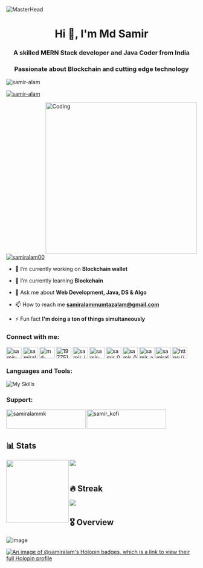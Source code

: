 ![MasterHead](https://camo.githubusercontent.com/48ec00ed4c84e771db4a1db90b56352923a8d644452a32b434d68e97006c9337/68747470733a2f2f63686b736b696c6c732e636f6d2f77702d636f6e74656e742f75706c6f6164732f323032302f30342f504e432d416e696d617465642d42616e6e6572732e676966)
<h1 align="center">Hi 👋, I'm Md Samir</h1>
<h3 align="center">A skilled MERN Stack developer and Java Coder from India</h3>
<h3 align="center">Passionate about Blockchain and cutting edge technology</h3>

<p align="left"> <img src="https://komarev.com/ghpvc/?username=samir-alam&label=Profile%20views&color=0e75b6&style=flat" alt="samir-alam" /> </p>

<p align="left"> <a href="https://github.com/ryo-ma/github-profile-trophy"><img src="https://github-profile-trophy.vercel.app/?username=samir-alam" alt="samir-alam" /></a> </p>
<img align="right" alt="Coding" width="400" src="https://cdn.dribbble.com/users/926537/screenshots/4502924/media/18181eb39eec9784db256e246954adba.gif">

<p align="left"> <a href="https://twitter.com/samiralam00" target="blank"><img src="https://img.shields.io/twitter/follow/samiralam00?logo=twitter&style=for-the-badge" alt="samiralam00" /></a> </p>

- 🔭 I’m currently working on **Blockchain wallet**

- 🌱 I’m currently learning **Blockchain**

- 💬 Ask me about **Web Development, Java, DS & Algo**

- 📫 How to reach me **samiralammumtazalam@gmail.com**

- ⚡ Fun fact **I'm doing a ton of things simultaneously**

<h3 align="left">Connect with me:</h3>
<p align="left">
<a href="https://codepen.io/samir-alam" target="blank"><img align="center" src="https://raw.githubusercontent.com/rahuldkjain/github-profile-readme-generator/master/src/images/icons/Social/codepen.svg" alt="samir-alam" height="30" width="40" /></a>
<a href="https://twitter.com/samiralam00" target="blank"><img align="center" src="https://raw.githubusercontent.com/rahuldkjain/github-profile-readme-generator/master/src/images/icons/Social/twitter.svg" alt="samiralam00" height="30" width="40" /></a>
<a href="https://www.linkedin.com/in/samir-webdeveloper/" target="blank"><img align="center" src="https://raw.githubusercontent.com/rahuldkjain/github-profile-readme-generator/master/src/images/icons/Social/linked-in-alt.svg" alt="md-samir-9ba4351bb" height="30" width="40" /></a>
<a href="https://stackoverflow.com/users/19775167" target="blank"><img align="center" src="https://raw.githubusercontent.com/rahuldkjain/github-profile-readme-generator/master/src/images/icons/Social/stack-overflow.svg" alt="19775167" height="30" width="40" /></a>
<a href="https://instagram.com/samir_ig_0" target="blank"><img align="center" src="https://raw.githubusercontent.com/rahuldkjain/github-profile-readme-generator/master/src/images/icons/Social/instagram.svg" alt="samir_ig_0" height="30" width="40" /></a>
<a href="https://dribbble.com/samir-alam" target="blank"><img align="center" src="https://raw.githubusercontent.com/rahuldkjain/github-profile-readme-generator/master/src/images/icons/Social/dribbble.svg" alt="samir-alam" height="30" width="40" /></a>
<a href="https://www.codechef.com/users/samir_0" target="blank"><img align="center" src="https://cdn.jsdelivr.net/npm/simple-icons@3.1.0/icons/codechef.svg" alt="samir_0" height="30" width="40" /></a>
<a href="https://www.hackerrank.com/samir_0" target="blank"><img align="center" src="https://raw.githubusercontent.com/rahuldkjain/github-profile-readme-generator/master/src/images/icons/Social/hackerrank.svg" alt="samir_0" height="30" width="40" /></a>
<a href="https://www.leetcode.com/samir_alam" target="blank"><img align="center" src="https://raw.githubusercontent.com/rahuldkjain/github-profile-readme-generator/master/src/images/icons/Social/leet-code.svg" alt="samir_alam" height="30" width="40" /></a>
<a href="https://auth.geeksforgeeks.org/user/samiralammumtazalam" target="blank"><img align="center" src="https://raw.githubusercontent.com/rahuldkjain/github-profile-readme-generator/master/src/images/icons/Social/geeks-for-geeks.svg" alt="samiralammumtazalam" height="30" width="40" /></a>
<a href="https://discord.gg/https://discord.gg/wzjf7TVA" target="blank"><img align="center" src="https://raw.githubusercontent.com/rahuldkjain/github-profile-readme-generator/master/src/images/icons/Social/discord.svg" alt="https://discord.gg/wzjf7TVA" height="30" width="40" /></a>
</p>

<h3 align="left">Languages and Tools:</h3>

![My Skills](https://skillicons.dev/icons?i=java,js,solidity,html,css,bootstrap,tailwind,react,redux,threejs,vite,nextjs,nodejs,express,mongodb,mysql,ts,git,github,pug,jquery,firebase,postman,netlify,linux,bash,vscode,eclipse,androidstudio,remix&perline=10)

<h3 align="left">Support:</h3>
<p><a href="https://www.buymeacoffee.com/samiralammk"> <img align="left" src="https://cdn.buymeacoffee.com/buttons/v2/default-yellow.png" height="50" width="210" alt="samiralammk" /></a><a href="https://ko-fi.com/samir_kofi"> <img align="left" src="https://cdn.ko-fi.com/cdn/kofi3.png?v=3" height="50" width="210" alt="samir_kofi" /></a></p><br><br>
<br>

## 📊 Stats

<div>
  <img height="165" align="left" src="https://github-readme-stats.vercel.app/api?username=Samir-Alam&show_icons=true&theme=codeSTACKr&hide=contribs" />
  <img src="https://github-readme-stats.vercel.app/api/top-langs/?username=Samir-Alam&layout=compact&show_icons=true&theme=codeSTACKr" />
</div>

<br/>

## 🔥 Streak

<picture>
    <source media="(prefers-color-scheme: dark)" srcset="https://streak-stats.demolab.com?user=Samir-Alam&theme=codeSTACKr" />
    <img src="https://streak-stats.demolab.com?user=Samir-Alam&theme=default"/>
</picture>

<!-- [![GitHub Streak](https://github-readme-streak-stats.herokuapp.com?user=Samir-Alam&theme=dark)](https://git.io/streak-stats) -->

<br/>

## 🎖️ Overview

![image](https://github-profile-summary-cards.vercel.app/api/cards/profile-details?username=Samir-Alam&theme=dark)

[![An image of @samiralam's Holopin badges, which is a link to view their full Holopin profile](https://holopin.me/samiralam)](https://holopin.io/@samiralam)
